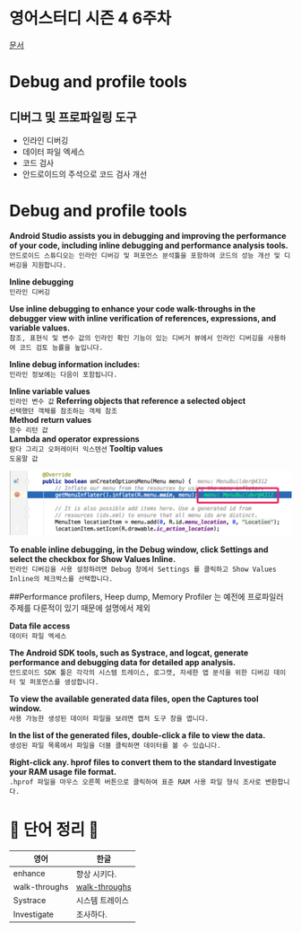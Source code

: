 # 영어스터디 시즌 4 6주차

[문서](https://developer.android.google.cn/studio/intro#inline_debugging)

# Debug and profile tools

## 디버그 및 프로파일링 도구
- 인라인 디버깅 
- 데이터 파일 엑세스 
- 코드 검사 
- 안드로이드의 주석으로 코드 검사 개선

# Debug and profile tools
__Android Studio assists you in debugging and improving the performance of your code,
including inline debugging and performance analysis tools.__
`안드로이드 스튜디오는 인라인 디버깅 및 퍼포먼스 분석툴을 포함하여 코드의 성능 개선 및 디버깅을 지원합니다.`   

__Inline debugging__   
`인라인 디버깅`  

__Use inline debugging to enhance your code walk-throughs in the debugger view with 
inline verification of references, expressions, and variable values.__       
`참조, 표현식 및 변수 값의 인라인 확인 기능이 있는 디버거 뷰에서 인라인 디버깅을 사용하여 코드 검토 능률을 높입니다.`   

__Inline debug information includes:__      
`인라인 정보에는 다음이 포함됩니다.`   

__Inline variable values__   
`인라인 변수 값`
__Referring objects that reference a selected object__   
`선택했던 객체를 참조하는 객체 참조`   
__Method return values__   
`함수 리턴 값`  
__Lambda and operator expressions__   
`람다 그리고 오퍼레이터 익스텐션` 
__Tooltip values__  
`도움말 값`  
   
![Alt text](https://github.com/LonerStayle/Development-English-study/blob/main/app/src/main/res/drawable/loner20211114_android_feature.png)   

__To enable inline debugging, in the Debug window, click Settings and select the checkbox for Show 
Values Inline.__   
`인라인 디버깅을 사용 설정하려면 Debug 창에서 Settings 를 클릭하고 Show Values Inline의 체크박스를 선택합니다.`   

##Performance profilers, Heep dump, Memory Profiler 는 예전에 프로파일러 주제를 다룬적이 있기 때문에 설명에서 제외   

__Data file access__   
`데이터 파일 엑세스`   

__The Android SDK tools, such as Systrace, 
and logcat, generate performance and debugging data for detailed app analysis.__   
`안드로이드 SDK 툴은 각각의 시스템 트레이스, 로그캣, 자세한 앱 분석을 위한 디버깅 데이터 및 퍼포먼스를 생성합니다.`   

__To view the available generated data files, open the Captures tool window.__   
`사용 가능한 생성된 데이터 파일을 보려면 캡처 도구 창을 엽니다.`   

__In the list of the generated files, double-click a file to view the data.__   
`생성된 파일 목록에서 파일을 더블 클릭하면 데이터를 볼 수 있습니다.`   

__Right-click any. hprof files to convert them to the standard Investigate your RAM usage file format.__   
`.hprof 파일을 마우스 오른쪽 버튼으로 클릭하여 표준 RAM 사용 파일 형식 조사로 변환합니다.`   



# 📗 단어 정리 📘

|영어|한글|
|---|---|   
|enhance|향상 시키다.|
|walk-throughs|[walk-throughs](https://ingorae.tistory.com/1604)|
|Systrace|시스템 트레이스|
|Investigate|조사하다.

